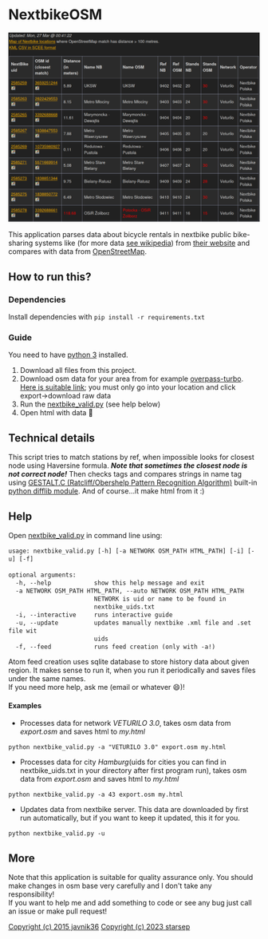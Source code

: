 # NextbikeOSM
![Demo](https://github.com/starsep/NextbikeOSM/blob/master/demo.png)

This application parses data about bicycle rentals in nextbike public bike-sharing systems like (for more data [see wikipedia](https://en.wikipedia.org/wiki/Nextbike)) from [their website](http://nextbike.net/maps/nextbike-official.xml) and compares with data from [OpenStreetMap](http://www.openstreetmap.org).

## How to run this?
### Dependencies
Install dependencies with `pip install -r requirements.txt`

### Guide
You need to have [python 3](https://www.python.org/downloads/) installed.<br>
1. Download all files from this project.<br>
2. Download osm data for your area from for example [overpass-turbo](http://overpass-turbo.eu/). [Here is suitable link](http://overpass-turbo.eu/s/an2); you must only go into your location and click export->download raw data<br>
3. Run the [nextbike_valid.py](https://github.com/starsep/NextbikeOSM/blob/master/nextbike_valid.py) (see help below)<br>
4. Open html with data :lollipop:

## Technical details
This script tries to match stations by ref, when impossible looks for closest node using Haversine formula. ***Note that sometimes the closest node is not correct node!*** Then checks tags and compares strings in name tag using [GESTALT.C (Ratcliff/Obershelp Pattern Recognition Algorithm)](http://collaboration.cmc.ec.gc.ca/science/rpn/biblio/ddj/Website/articles/DDJ/1988/8807/8807c/8807c.htm) built-in [python difflib module](https://docs.python.org/3.4/library/difflib.html). And of course...it make html from it :)

## Help
Open [nextbike_valid.py](https://github.com/starsep/NextbikeOSM/blob/master/nextbike_valid.py) in command line using:
```
usage: nextbike_valid.py [-h] [-a NETWORK OSM_PATH HTML_PATH] [-i] [-u] [-f]

optional arguments:
  -h, --help            show this help message and exit
  -a NETWORK OSM_PATH HTML_PATH, --auto NETWORK OSM_PATH HTML_PATH
                        NETWORK is uid or name to be found in
                        nextbike_uids.txt
  -i, --interactive     runs interactive guide
  -u, --update          updates manually nextbike .xml file and .set file wit
                        uids
  -f, --feed            runs feed creation (only with -a!)
```
Atom feed creation uses sqlite database to store history data about given region. It makes sense to run it, when you run it periodically and saves files under the same names.<br>
If you need more help, ask me (email or whatever :smile:)!

#### Examples
* Processes data for network *VETURILO 3.0*, takes osm data from *export.osm* and saves html to *my.html*
```
python nextbike_valid.py -a "VETURILO 3.0" export.osm my.html
```
* Processes data for city *Hamburg*(uids for cities you can find in nextbike_uids.txt in your directory after first program run), takes osm data from *export.osm* and saves html to *my.html*
```
python nextbike_valid.py -a 43 export.osm my.html
```
* Updates data from nextbike server. This data are downloaded by first run automatically, but if you want to keep it updated, this it for you.
```
python nextbike_valid.py -u
```

## More
Note that this application is suitable for quality assurance only. You should make changes in osm base very carefully and I don't take any responsibility!<br>
If you want to help me and add something to code or see any bug just call an issue or make pull request!

[Copyright (c) 2015 javnik36](https://github.com/javnik36/NextbikeOSM/blob/master/LICENCE)
[Copyright (c) 2023 starsep](https://github.com/starsep/NextbikeOSM/blob/master/LICENCE)
